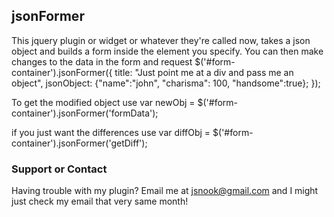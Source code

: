 ## jsonFormer

This jquery plugin or widget or whatever they're called now, takes a json object and builds a form inside the element you specify.
You can then make changes to the data in the form and request 
$('#form-container').jsonFormer({
    title: "Just point me at a div and pass me an object",
    jsonObject: {"name":"john", "charisma": 100, "handsome":true};
});

To get the modified object use
var newObj = $('#form-container').jsonFormer('formData');

if you just want the differences use
var diffObj = $('#form-container').jsonFormer('getDiff');

### Support or Contact

Having trouble with my plugin? Email me at jsnook@gmail.com and I might just check my email that very same month!

